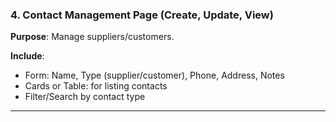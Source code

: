 ### 4. **Contact Management Page (Create, Update, View)**

**Purpose**: Manage suppliers/customers.

**Include**:
- Form: Name, Type (supplier/customer), Phone, Address, Notes
- Cards or Table: for listing contacts
- Filter/Search by contact type

---